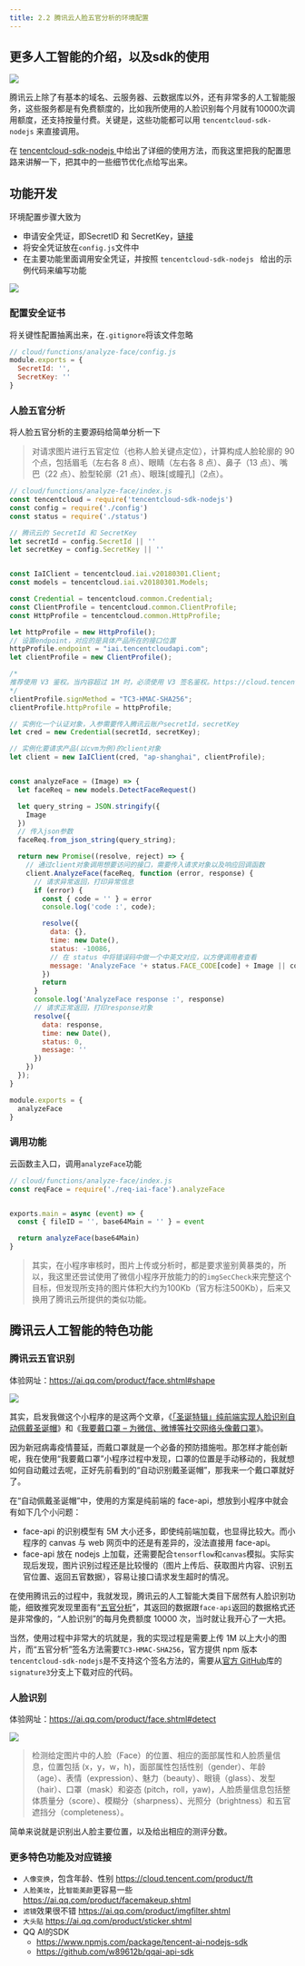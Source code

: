 ```yaml
---
title: 2.2 腾讯云人脸五官分析的环境配置
---
```


## 更多人工智能的介绍，以及sdk的使用

![](https://n1image.hjfile.cn/res7/2020/03/30/31bfe7a9d5019902cf28ae98bea5085c.png)

腾讯云上除了有基本的域名、云服务器、云数据库以外，还有非常多的人工智能服务，这些服务都是有免费额度的，比如我所使用的人脸识别每个月就有10000次调用额度，还支持按量付费。关键是，这些功能都可以用 `tencentcloud-sdk-nodejs` 来直接调用。

在 [tencentcloud-sdk-nodejs
](https://github.com/TencentCloud/tencentcloud-sdk-nodejs) 中给出了详细的使用方法，而我这里把我的配置思路来讲解一下，把其中的一些细节优化点给写出来。

## 功能开发
环境配置步骤大致为

* 申请安全凭证，即SecretID 和 SecretKey，[链接](https://console.cloud.tencent.com/cam/capi)
* 将安全凭证放在`config.js`文件中
* 在主要功能里面调用安全凭证，并按照 `tencentcloud-sdk-nodejs
` 给出的示例代码来编写功能

![](https://n1image.hjfile.cn/res7/2020/03/30/17dd43c2d088bd79fafd159191f8266e.png)


### 配置安全证书
将关键性配置抽离出来，在`.gitignore`将该文件忽略

```js
// cloud/functions/analyze-face/config.js
module.exports = {
  SecretId: '',
  SecretKey: ''
}
```

### 人脸五官分析

将人脸五官分析的主要源码给简单分析一下
> 对请求图片进行五官定位（也称人脸关键点定位），计算构成人脸轮廓的 90 个点，包括眉毛（左右各 8 点）、眼睛（左右各 8 点）、鼻子（13 点）、嘴巴（22 点）、脸型轮廓（21 点）、眼珠[或瞳孔]（2点）。

```js
// cloud/functions/analyze-face/index.js
const tencentcloud = require('tencentcloud-sdk-nodejs')
const config = require('./config')
const status = require('./status')

// 腾讯云的 SecretId 和 SecretKey
let secretId = config.SecretId || ''
let secretKey = config.SecretKey || ''


const IaIClient = tencentcloud.iai.v20180301.Client;
const models = tencentcloud.iai.v20180301.Models;

const Credential = tencentcloud.common.Credential;
const ClientProfile = tencentcloud.common.ClientProfile;
const HttpProfile = tencentcloud.common.HttpProfile;

let httpProfile = new HttpProfile();
// 设置endpoint，对应的是具体产品所在的接口位置
httpProfile.endpoint = "iai.tencentcloudapi.com";
let clientProfile = new ClientProfile();

/*
推荐使用 V3 鉴权。当内容超过 1M 时，必须使用 V3 签名鉴权。https://cloud.tencent.com/document/product/1093/39964
*/
clientProfile.signMethod = "TC3-HMAC-SHA256";
clientProfile.httpProfile = httpProfile;

// 实例化一个认证对象，入参需要传入腾讯云账户secretId，secretKey
let cred = new Credential(secretId, secretKey);

// 实例化要请求产品(以cvm为例)的client对象
let client = new IaIClient(cred, "ap-shanghai", clientProfile);


const analyzeFace = (Image) => {
  let faceReq = new models.DetectFaceRequest()

  let query_string = JSON.stringify({
    Image
  })
  // 传入json参数
  faceReq.from_json_string(query_string);

  return new Promise((resolve, reject) => {
    // 通过client对象调用想要访问的接口，需要传入请求对象以及响应回调函数
    client.AnalyzeFace(faceReq, function (error, response) {
      // 请求异常返回，打印异常信息
      if (error) {
        const { code = '' } = error
        console.log('code :', code);

        resolve({
          data: {},
          time: new Date(),
          status: -10086,
          // 在 status 中将错误码中做一个中英文对应，以方便调用者查看
          message: 'AnalyzeFace '+ status.FACE_CODE[code] + Image || code || '图片解析失败'
        })
        return
      }
      console.log('AnalyzeFace response :', response)
      // 请求正常返回，打印response对象
      resolve({
        data: response,
        time: new Date(),
        status: 0,
        message: ''
      })
    })
  });
}

module.exports = {
  analyzeFace
}
```

### 调用功能
云函数主入口，调用`analyzeFace`功能

```js
// cloud/functions/analyze-face/index.js
const reqFace = require('./req-iai-face').analyzeFace


exports.main = async (event) => {
  const { fileID = '', base64Main = '' } = event

  return analyzeFace(base64Main)
}

```

> 其实，在小程序审核时，图片上传或分析时，都是要求鉴别黄暴类的，所以，我这里还尝试使用了微信小程序开放能力的的`imgSecCheck`来完整这个目标，但发现所支持的图片体积大约为100Kb（官方标注500Kb），后来又换用了腾讯云所提供的类似功能。

## 腾讯云人工智能的特色功能

### 腾讯云五官识别

体验网址：https://ai.qq.com/product/face.shtml#shape

![](https://n1image.hjfile.cn/res7/2020/03/30/471e65f3ce53f97cd62ca6dea599a626.png)

其实，启发我做这个小程序的是这两个文章，《[「圣诞特辑」纯前端实现人脸识别自动佩戴圣诞帽](https://juejin.im/post/5e02b73fe51d455807699b1f "「圣诞特辑」纯前端实现人脸识别自动佩戴圣诞帽")》和《[我要戴口罩 – 为微信、微博等社交网络头像戴口罩](https://www.appinn.com/woyaodaikouzhao-wechat-miniapp/ "我要戴口罩 – 为微信、微博等社交网络头像戴口罩")》。

因为新冠病毒疫情蔓延，而戴口罩就是一个必备的预防措施啦。那怎样才能创新呢，我在使用“我要戴口罩”小程序过程中发现，口罩的位置是手动移动的，我就想如何自动戴过去呢，正好先前看到的“自动识别戴圣诞帽”，那我来一个戴口罩就好了。

在“自动佩戴圣诞帽”中，使用的方案是纯前端的 face-api，想放到小程序中就会有如下几个小问题：

- face-api 的识别模型有 5M 大小还多，即使纯前端加载，也显得比较大。而小程序的 canvas 与 web 网页中的还是有差异的，没法直接用 face-api。
- face-api 放在 nodejs 上加载，还需要配合`tensorflow`和`canvas`模拟。实际实现后发现，图片识别过程还是比较慢的（图片上传后、获取图片内容、识别五官位置、返回五官数据），容易让接口请求发生超时的情况。

在使用腾讯云的过程中，我就发现，腾讯云的人工智能大类目下居然有人脸识别功能，细致推究发现里面有“[五官分析](https://cloud.tencent.com/document/api/867/32779 "五官分析")”，其返回的数据跟`face-api`返回的数据格式还是非常像的，“人脸识别”的每月免费额度 10000 次，当时就让我开心了一大把。

当然，使用过程中非常大的坑就是，我的实现过程是需要上传 1M 以上大小的图片，而“五官分析”签名方法需要`TC3-HMAC-SHA256`，官方提供 npm 版本`tencentcloud-sdk-nodejs`是不支持这个签名方法的，需要从[官方 GitHub](https://github.com/TencentCloud/tencentcloud-sdk-nodejs/tree/signature3 "官方 GitHub")库的`signature3`分支上下载对应的代码。


### 人脸识别

体验网址：https://ai.qq.com/product/face.shtml#detect

![](https://n1image.hjfile.cn/res7/2020/03/30/eb73939375831ee4100d9d7e0c314dc6.png)
> 检测给定图片中的人脸（Face）的位置、相应的面部属性和人脸质量信息，位置包括 (x，y，w，h)，面部属性包括性别（gender）、年龄（age）、表情（expression）、魅力（beauty）、眼镜（glass）、发型（hair）、口罩（mask）和姿态 (pitch，roll，yaw)，人脸质量信息包括整体质量分（score）、模糊分（sharpness）、光照分（brightness）和五官遮挡分（completeness）。

简单来说就是识别出人脸主要位置，以及给出相应的测评分数。



### 更多特色功能及对应链接


* `人像变换`，包含年龄、性别 https://cloud.tencent.com/product/ft
* `人脸美妆`，比`智能美颜`更容易一些 https://ai.qq.com/product/facemakeup.shtml
* `滤镜`效果很不错 https://ai.qq.com/product/imgfilter.shtml
* `大头贴` https://ai.qq.com/product/sticker.shtml
* QQ AI的SDK
  * https://www.npmjs.com/package/tencent-ai-nodejs-sdk
  * https://github.com/w89612b/qqai-api-sdk
